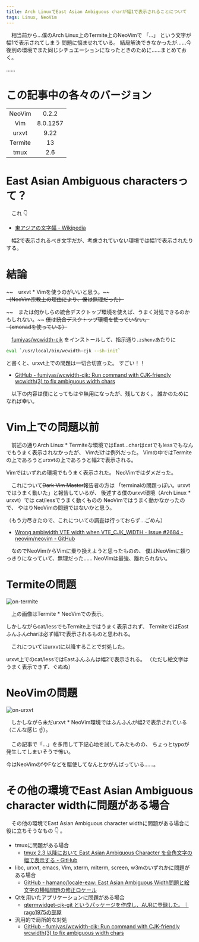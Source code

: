 ```yaml
---
title: Arch LinuxでEast Asian Ambiguous charが幅1で表示されることについて
tags: Linux, NeoVim
---
```

　相当前から…僕のArch Linux上のTermite上のNeoVimで 「…」 という文字が幅1で表示されてしまう 問題に悩ませれている。
結局解決できなかったが……今後別の環境でまた同じシチュエーションになったときのために……まとめておく。

……

# この記事中の各々のバージョン

| | |
|:-:|:-:|
| NeoVim | 0.2.2 |
| Vim | 8.0.1257 |
| urxvt | 9.22 |
| Termite | 13 |
| tmux | 2.6 |

# East Asian Ambiguous charactersって？
　これ :point_down:

- [東アジアの文字幅 - Wikipedia](https://ja.wikipedia.org/wiki/%E6%9D%B1%E3%82%A2%E3%82%B8%E3%82%A2%E3%81%AE%E6%96%87%E5%AD%97%E5%B9%85)

　幅2で表示されるべき文字だが、考慮されていない環境では幅1で表示されたりする。

# 結論
~~　urxvt * Vimを使うのがいいと思う。~~  
~~（NeoVim宗教上の理由により、僕は無理だった）~~

~~　または何かしらの統合デスクトップ環境を使えば、うまく対処できるのかもしれない。~~
~~僕は統合デスクトップ環境を使っていない。~~  
~~（xmonadを使っている）~~

　[fumiyas/wcwidth-cjk](https://github.com/fumiyas/wcwidth-cjk)
をインストールして、指示通り`.zshenv`あたりに
```sh
eval `/usr/local/bin/wcwidth-cjk --sh-init`
```
と書くと、urxvt上での問題は一切合切直った。
すごい！！

- [GitHub - fumiyas/wcwidth-cjk: Run command with CJK-friendly wcwidth(3) to fix ambiguous width chars](https://github.com/fumiyas/wcwidth-cjk)

　以下の内容は僕にとってもはや無用になったが、残しておく。
誰かのためになれば幸い。

# Vim上での問題以前
　前述の通りArch Linux * Termiteな環境ではEast…charはcatでもlessでもなんでもうまく表示されなかったが、
Vimだけは例外だった。
Vimの中ではTermiteの上であろうとurxvtの上であろうと幅2で表示される。

Vimではいずれの環境でもうまく表示された。
NeoVimではダメだった。

　これについて~~Dark Vim Master~~報告者の方は
「terminalの問題っぽい。urxvtではうまく動いた」と報告しているが、
後述する僕のurxvt環境（Arch Linux * urxvt）では
cat/lessでうまく動くものの
NeoVimではうまく動かなかったので、
やはりNeoVimの問題ではないかと思う。

（もう力尽きたので、これについての調査は行っておらず…ごめん）

- [Wrong ambiwidth VTE width when VTE_CJK_WIDTH - Issue #2684 - neovim/neovim - GitHub](https://github.com/neovim/neovim/issues/2684)

　なのでNeoVimからVimに乗り換えようと思ったものの、
僕はNeoVimに頼りっきりになっていて、無理だった……
NeoVimは最強、離れられない。

# Termiteの問題
![on-termite](/2018-04-11-fix-arch-neovim-env-asian-ambiguous/in-termite.png)

　上の画像はTermite * NeoVimでの表示。

しかしながらcat/lessでもTermite上ではうまく表示されず、
TermiteではEastふんふんcharは必ず幅1で表示されるものと思われる。

　これについてはurxvtに以降することで対処した。

urxvt上でのcat/lessではEastふんふんは幅2で表示される。
（ただし絵文字はうまく表示できず、ぐぬぬ）

# NeoVimの問題
![on-urxvt](/2018-04-11-fix-arch-neovim-env-asian-ambiguous/in-urxvt.png)

　しかしながら未だurxvt * NeoVim環境ではふんふんが幅2で表示されている（こんな感じ :point_up:）。

　この記事で「…」を多用して下記心地を試してみたものの、
ちょっとtypoが発生してしまいそうで怖い。

今はNeoVimのfやFなどを駆使してなんとかがんばっている……。

# その他の環境でEast Asian Ambiguous character widthに問題がある場合
　その他の環境でEast Asian Ambiguous character widthに問題がある場合に役に立ちそうなもの :point_down: 。

- tmuxに問題がある場合
    - [tmux 2.3 以降において East Asian Ambiguous Character を全角文字の幅で表示する - GitHub](https://gist.github.com/z80oolong/e65baf0d590f62fab8f4f7c358cbcc34)
- libc, urxvt, emacs, Vim, xterm, mlterm, screen, w3mのいずれかに問題がある場合
    - [GitHub - hamano/locale-eaw: East Asian Ambiguous Width問題と絵文字の横幅問題の修正ロケール](https://github.com/hamano/locale-eaw)
- Qtを用いたアプリケーションに問題がある場合
    - [qtermwidget-cjk-git というパッケージを作成し、AURに登録した。｜rago1975の部屋](http://rago1975.blog.shinobi.jp/lxqt/0071)
- 汎用的で局所的な対処
    - [GitHub - fumiyas/wcwidth-cjk: Run command with CJK-friendly wcwidth(3) to fix ambiguous width chars](https://github.com/fumiyas/wcwidth-cjk)
